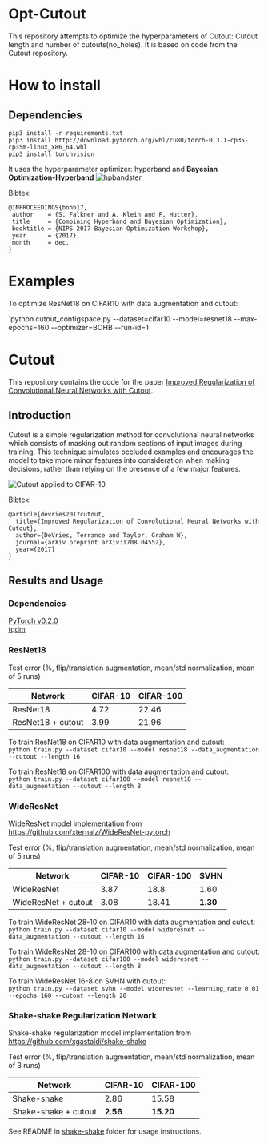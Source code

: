 # Opt-Cutout

This repository attempts to optimize the hyperparameters of Cutout: Cutout length
and number of cutouts(no\_holes). It is based on
code from the Cutout repository.

# How to install
## Dependencies

```
pip3 install -r requirements.txt
pip3 install http://download.pytorch.org/whl/cu80/torch-0.3.1-cp35-cp35m-linux_x86_64.whl 
pip3 install torchvision
```
It uses the hyperparameter optimizer: hyperband and **Bayesian Optimization-Hyperband** 
![hpbandster](https://github.com/automl/HpBandSter)



Bibtex:  
```
@INPROCEEDINGS{bohb17,
 author    = {S. Falkner and A. Klein and F. Hutter},
 title     = {Combining Hyperband and Bayesian Optimization},
 booktitle = {NIPS 2017 Bayesian Optimization Workshop},
 year      = {2017},
 month     = dec,
}
```

# Examples
To optimize ResNet18 on CIFAR10 with data augmentation and cutout:    

`python cutout_configspace.py --dataset=cifar10 --model=resnet18 --max-epochs=160 --optimizer=BOHB --run-id=1 

# Cutout
 
This repository contains the code for the paper [Improved Regularization of Convolutional Neural Networks with Cutout](https://arxiv.org/abs/1708.04552). 

## Introduction

Cutout is a simple regularization method for convolutional neural networks which consists of masking out random sections of input images during training. This technique simulates occluded examples and encourages the model to take more minor features into consideration when making decisions, rather than relying on the presence of a few major features.  
  
![Cutout applied to CIFAR-10](https://github.com/uoguelph-mlrg/Cutout/blob/master/images/cutout_on_cifar10.jpg "Cutout applied to CIFAR-10")

Bibtex:  
```
@article{devries2017cutout,  
  title={Improved Regularization of Convolutional Neural Networks with Cutout},  
  author={DeVries, Terrance and Taylor, Graham W},  
  journal={arXiv preprint arXiv:1708.04552},  
  year={2017}  
}
```

## Results and Usage   
### Dependencies  
[PyTorch v0.2.0](http://pytorch.org/)  
[tqdm](https://pypi.python.org/pypi/tqdm)

### ResNet18  
Test error (%, flip/translation augmentation, mean/std normalization, mean of 5 runs) 

| **Network** | **CIFAR-10** | **CIFAR-100** |
| ----------- | ------------ | ------------- |
| ResNet18    | 4.72         | 22.46         |
| ResNet18 + cutout | 3.99   | 21.96         |  

To train ResNet18 on CIFAR10 with data augmentation and cutout:    
`python train.py --dataset cifar10 --model resnet18 --data_augmentation --cutout --length 16`

To train ResNet18 on CIFAR100 with data augmentation and cutout:  
`python train.py --dataset cifar100 --model resnet18 --data_augmentation --cutout --length 8`

### WideResNet
WideResNet model implementation from https://github.com/xternalz/WideResNet-pytorch  

Test error (%, flip/translation augmentation, mean/std normalization, mean of 5 runs)  

| **Network** | **CIFAR-10** | **CIFAR-100** | **SVHN** |
| ----------- | ------------ | ------------- | -------- |
| WideResNet  | 3.87         | 18.8          | 1.60     |
| WideResNet + cutout | 3.08 | 18.41         | **1.30** |

To train WideResNet 28-10 on CIFAR10 with data augmentation and cutout:    
`python train.py --dataset cifar10 --model wideresnet --data_augmentation --cutout --length 16`

To train WideResNet 28-10 on CIFAR100 with data augmentation and cutout:  
`python train.py --dataset cifar100 --model wideresnet --data_augmentation --cutout --length 8`

To train WideResNet 16-8 on SVHN with cutout:  
`python train.py --dataset svhn --model wideresnet --learning_rate 0.01 --epochs 160 --cutout --length 20`

### Shake-shake Regularization Network
Shake-shake regularization model implementation from https://github.com/xgastaldi/shake-shake

Test error (%, flip/translation augmentation, mean/std normalization, mean of 3 runs)  

| **Network** | **CIFAR-10** | **CIFAR-100** |
| ----------- | ------------ | ------------- |
| Shake-shake | 2.86         | 15.58         |
| Shake-shake + cutout | **2.56** | **15.20** |

See README in [shake-shake](https://github.com/uoguelph-mlrg/Cutout/tree/master/shake-shake) folder for usage instructions.
